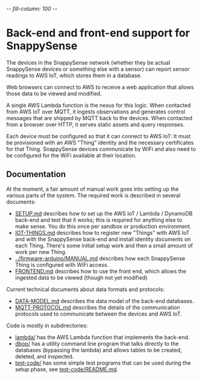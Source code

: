 -*- fill-column: 100 -*-

# Back-end and front-end support for SnappySense

The devices in the SnappySense network (whether they be actual SnappySense devices or something else
with a sensor) can report sensor readings to AWS IoT, which stores them in a database.

Web browsers can connect to AWS to receive a web application that allows those data to be viewed and
modified.

A single AWS Lambda function is the nexus for this logic.  When contacted from AWS IoT over MQTT, it
ingests observations and generates control messages that are shipped by MQTT back to the devices.
When contacted from a browser over HTTP, it serves static assets and query responses.

Each device must be configured so that it can connect to AWS IoT: It must be provisioned with an AWS
"Thing" identity and the necessary certificates for that Thing.  SnappySense devices communicate by
WiFi and also need to be configured for the WiFi available at their location.

## Documentation

At the moment, a fair amount of manual work goes into setting up the various parts of the system.  The
required work is described in several documents:

* [SETUP.md](SETUP.md) describes how to set up the AWS IoT / Lambda / DynamoDB back-end and test
  that it works; this is required for anything else to make sense.  You do this once per sandbox or
  production environment.
* [IOT-THINGS.md](IOT-THINGS.md) describes how to register new "Things" with AWS IoT and with the
  SnappySense back-end and install identity documents on each Thing.  There's some initial setup
  work and then a small amount of work per new Thing.
* [../firmware-arduino/MANUAL.md](../firmware-arduino/MANUAL.md) describes how each SnappySense
  Thing is configured with WiFi access.
* [FRONTEND.md](FRONTEND.md) describes how to use the front end, which allows the ingested data to
  be viewed (though not yet modified)

Current technical documents about data formats and protocols:

* [DATA-MODEL.md](DATA-MODEL.md) describes the data model of the back-end databases.
* [MQTT-PROTOCOL.md](MQTT-PROTOCOL.md) describes the details of the communication protocols used to 
  communicate between the devices and AWS IoT.

Code is mostly in subdirectories:

* [lambda/](lambda/) has the AWS Lambda function that implements the back-end.
* [dbop/](dbop/) has a utility command line program that talks directly to the databases (bypassing the 
  lambda) and allows tables to be created, deleted, and inspected.
* [test-code/](test-code/) has some simple test programs that can be used during the setup phase,
  see [test-code/README.md](test-code/README.md).

